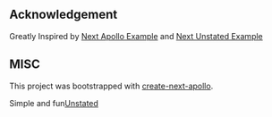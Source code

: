 ## Acknowledgement

Greatly Inspired by [Next Apollo Example](https://github.com/zeit/next.js/tree/canary/examples/with-apollo) and [Next Unstated Example](https://github.com/zeit/next.js/tree/canary/examples/with-unstated)

## MISC

This project was bootstrapped with [create-next-apollo](https://github.com/user/create-next-apollo).

Simple and fun[Unstated](https://github.com/jamiebuilds/unstated)
